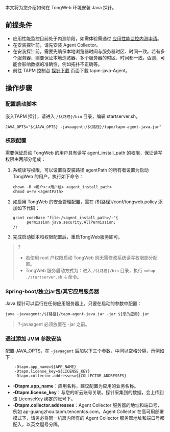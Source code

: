 本文将为您介绍如何在 TongWeb 环境安装 Java 探针。

## 前提条件

- 应用性能监控目前处于内测阶段，如需体验需通过 [应用性能监控内测申请](https://cloud.tencent.com/apply/p/f5yvbf09mka)。
- 在安装探针前，请先安装 Agent Collector。
- 在安装探针前，需要先确保本地浏览器时间与服务器时区、时间一致。若有多个服务器，则要保证本地浏览器、多个服务器的时区、时间都一致。否则，可能会影响数据的准确性，例如拓扑不正确等。
- 前往 TAPM 控制台 [探针下载](https://console.cloud.tencent.com/tapm/addagent) 页面下载 tapm-java-Agent。



## 操作步骤

### 配置启动脚本

嵌入TAPM 探针，请进入 `/${路径}/bin` 目录，编辑 startserver.sh。

```
JAVA_OPTS="${JAVA_OPTS} -javaagent:/${路径}/tapm/tapm-agent-java.jar"
```

### 权限配置

需要保证启动 TongWeb 的用户具有读写 agent_install_path 的权限，保证读写权限由两部分组成：

1. 系统读写权限，可以设置将安装路径 agentPath 的所有者设置为启动 TongWeb 的用户，执行如下命令：
   ```
   chown -R <用户>:<用户组> <agent_install_path>
   chmod u+rw <agentPath>
   ```
2. 如启用 TongWeb 的安全管理配置，需在 /${路径}/conf/tongweb.policy 添加如下代码：
   ```
   grant codeBase "file:/<agent_install_path>/-"{
         permission java.security.AllPermission;
   };      
   ```
3. 完成启动脚本和权限配置后，重启TongWeb服务即可。
> ?
> - 若使用 root 户权限启动 TongWeb 则无需修改系统读写权限部分配置。
> - TongWeb 服务启动方式为：进入 `/${路径}/bin` 目录，执行 `nohup ./startserver.sh &` 命令。




### Spring-boot/独立jar包/其它应用服务器

Java 探针可以运行在任何应用服务器上，只要在启动的参数中配置：

```
java -javaagent:/${路径}/tapm-agent-java.jar -jar ${您的应用}.jar
```

>?-javaagent 必须放置在 -jar 之前。

### 通过添加 JVM 参数安装

配置 JAVA_OPTS，在 `-javaagent` 后加以下三个参数，中间以空格分隔，示例如下：
```
	-Dtapm.app_name=${APP_NAME}
	-Dtapm.license_key=${LICENSE_KEY}
	-Dtapm.collector.addresses=${COLLECTOR_ADDRESSES}
```

- **-Dtapm.app_name**：应用名称，建议配置为应用的业务名称。
- **-Dtapm.license_key**：与您的听云账号关联。探针采集到的数据，会上传到该 LicenseKey 绑定的账号下。
- **-Dtapm.collector.addresses**：Agent Collector 服务器的地址和端口号，例如 ap-guangzhou.tapm.tencentcs.com。Agent Collector 在高可用部署模式下，请务必将同一机房内所有的 Agent Collector 服务器地址和端口号都配入，以英文逗号分隔。
